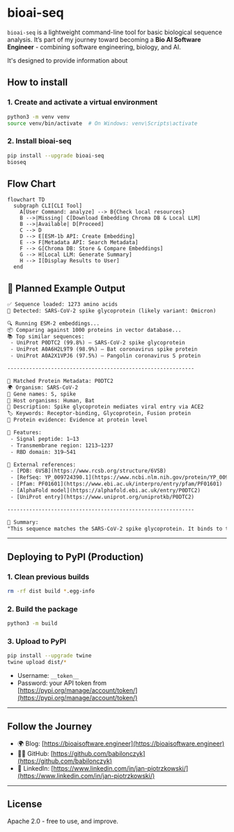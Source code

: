 # bioai-seq

`bioai-seq` is a lightweight command-line tool for basic biological sequence analysis. It’s part of my journey toward becoming a **Bio AI Software Engineer** - combining software engineering, biology, and AI.

It's designed to provide information about

## How to install

### 1. Create and activate a virtual environment

```bash
python3 -m venv venv
source venv/bin/activate  # On Windows: venv\Scripts\activate
```

### 2. Install bioai-seq

```bash
pip install --upgrade bioai-seq
bioseq
```

## Flow Chart

```mermaid
flowchart TD
  subgraph CLI[CLI Tool]
    A[User Command: analyze] --> B{Check local resources}
    B -->|Missing| C[Download Embedding Chroma DB & Local LLM]
    B -->|Available| D[Proceed]
    C --> D
    D --> E[ESM-1b API: Create Embedding]
    E --> F[Metadata API: Search Metadata]
    F --> G[Chroma DB: Store & Compare Embeddings]
    G --> H[Local LLM: Generate Summary]
    H --> I[Display Results to User]
  end
```

## 🧪 Planned Example Output

```txt
✅ Sequence loaded: 1273 amino acids
🧬 Detected: SARS-CoV-2 spike glycoprotein (likely variant: Omicron)

🔍 Running ESM-2 embeddings...
📦 Comparing against 1000 proteins in vector database...
📚 Top similar sequences:
 - UniProt P0DTC2 (99.8%) — SARS-CoV-2 spike glycoprotein
 - UniProt A0A6H2L9T9 (98.9%) — Bat coronavirus spike protein
 - UniProt A0A2X1VPJ6 (97.5%) — Pangolin coronavirus S protein

------------------------------------------------------------

🔬 Matched Protein Metadata: P0DTC2
🌍 Organism: SARS-CoV-2
🧬 Gene names: S, spike
🧫 Host organisms: Human, Bat
📖 Description: Spike glycoprotein mediates viral entry via ACE2
🏷️ Keywords: Receptor-binding, Glycoprotein, Fusion protein
🔎 Protein evidence: Evidence at protein level

🧩 Features:
 - Signal peptide: 1–13
 - Transmembrane region: 1213–1237
 - RBD domain: 319–541

🔗 External references:
 - [PDB: 6VSB](https://www.rcsb.org/structure/6VSB)
 - [RefSeq: YP_009724390.1](https://www.ncbi.nlm.nih.gov/protein/YP_009724390.1)
 - [Pfam: PF01601](https://www.ebi.ac.uk/interpro/entry/pfam/PF01601)
 - [AlphaFold model](https://alphafold.ebi.ac.uk/entry/P0DTC2)
 - [UniProt entry](https://www.uniprot.org/uniprotkb/P0DTC2)

------------------------------------------------------------

🧠 Summary:
"This sequence matches the SARS-CoV-2 spike glycoprotein. It binds to the ACE2 receptor to mediate viral entry. The receptor binding domain (RBD) spans residues 319–541 and contains key mutations in Omicron variants. The protein is expressed in humans and bats."
```

---

## Deploying to PyPI (Production)

### 1. Clean previous builds

```bash
rm -rf dist build *.egg-info
```

### 2. Build the package

```bash
python3 -m build
```

### 3. Upload to PyPI

```bash
pip install --upgrade twine
twine upload dist/*
```

- Username: `__token__`
- Password: your API token from [https://pypi.org/manage/account/token/](https://pypi.org/manage/account/token/)

---

## Follow the Journey

- 🌍 Blog: [https://bioaisoftware.engineer](https://bioaisoftware.engineer)
- 🧑‍💻 GitHub: [https://github.com/babilonczyk](https://github.com/babilonczyk)
- 💼 LinkedIn: [https://www.linkedin.com/in/jan-piotrzkowski/](https://www.linkedin.com/in/jan-piotrzkowski/)

---

## License

Apache 2.0 - free to use, and improve.
